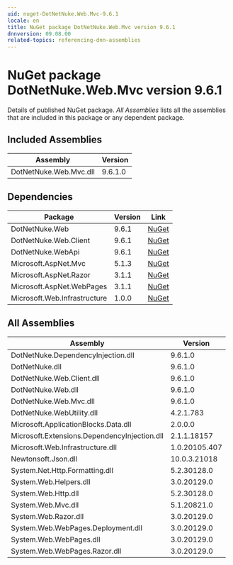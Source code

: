 ```yaml
---
uid: nuget-DotNetNuke.Web.Mvc-9.6.1
locale: en
title: NuGet package DotNetNuke.Web.Mvc version 9.6.1
dnnversion: 09.08.00
related-topics: referencing-dnn-assemblies
---
```


# NuGet package DotNetNuke.Web.Mvc version 9.6.1
Details of published NuGet package.
*All Assemblies* lists all the assemblies that are included in this package or any dependent package.

## Included Assemblies

|Assembly|Version|
|---|---|
|DotNetNuke.Web.Mvc.dll|9.6.1.0|

## Dependencies

|Package|Version|Link|
|---|---|---|
|DotNetNuke.Web|9.6.1|[NuGet](https://www.nuget.org/packages/DotNetNuke.Web/9.6.1)|
|DotNetNuke.Web.Client|9.6.1|[NuGet](https://www.nuget.org/packages/DotNetNuke.Web.Client/9.6.1)|
|DotNetNuke.WebApi|9.6.1|[NuGet](https://www.nuget.org/packages/DotNetNuke.WebApi/9.6.1)|
|Microsoft.AspNet.Mvc|5.1.3|[NuGet](https://www.nuget.org/packages/Microsoft.AspNet.Mvc/5.1.3)|
|Microsoft.AspNet.Razor|3.1.1|[NuGet](https://www.nuget.org/packages/Microsoft.AspNet.Razor/3.1.1)|
|Microsoft.AspNet.WebPages|3.1.1|[NuGet](https://www.nuget.org/packages/Microsoft.AspNet.WebPages/3.1.1)|
|Microsoft.Web.Infrastructure|1.0.0|[NuGet](https://www.nuget.org/packages/Microsoft.Web.Infrastructure/1.0.0)|

## All Assemblies

|Assembly|Version|
|---|---|
|DotNetNuke.DependencyInjection.dll|9.6.1.0|
|DotNetNuke.dll|9.6.1.0|
|DotNetNuke.Web.Client.dll|9.6.1.0|
|DotNetNuke.Web.dll|9.6.1.0|
|DotNetNuke.Web.Mvc.dll|9.6.1.0|
|DotNetNuke.WebUtility.dll|4.2.1.783|
|Microsoft.ApplicationBlocks.Data.dll|2.0.0.0|
|Microsoft.Extensions.DependencyInjection.dll|2.1.1.18157|
|Microsoft.Web.Infrastructure.dll|1.0.20105.407|
|Newtonsoft.Json.dll|10.0.3.21018|
|System.Net.Http.Formatting.dll|5.2.30128.0|
|System.Web.Helpers.dll|3.0.20129.0|
|System.Web.Http.dll|5.2.30128.0|
|System.Web.Mvc.dll|5.1.20821.0|
|System.Web.Razor.dll|3.0.20129.0|
|System.Web.WebPages.Deployment.dll|3.0.20129.0|
|System.Web.WebPages.dll|3.0.20129.0|
|System.Web.WebPages.Razor.dll|3.0.20129.0|

